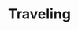 ---
layout: category
name: travel
title: "Traveling"
promoted: true
homepage_order: 5
banner:
    display: false
    heading: "This is a place to place urgent information"
    content: "You can set this component to 'display: true' to show a banner at the top of the page."
---